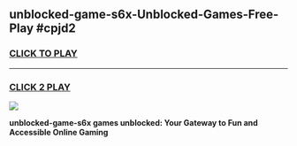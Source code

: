 
## unblocked-game-s6x-Unblocked-Games-Free-Play #cpjd2
<h3>
<a href="https://us.freeplayer.one?title=unblocked-game-s6x&ref=9M">CLICK TO PLAY</a></h3>
<hr>

<h3>
<a href="https://us.freeplayer.one?title=unblocked-game-s6x&ref=9M">CLICK 2 PLAY</a>
  
</h3>

<a href="https://us.freeplayer.one?title=unblocked-game-s6x&ref=9M"><img src="https://clearcache.store/games.png"></a>


**unblocked-game-s6x games unblocked: Your Gateway to Fun and Accessible Online Gaming**
